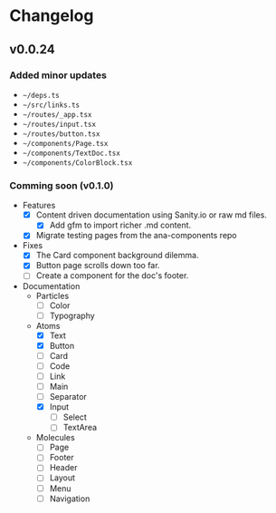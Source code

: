 # Changelog

## v0.0.24

### Added minor updates
  - `~/deps.ts`
  - `~/src/links.ts`
  - `~/routes/_app.tsx`
  - `~/routes/input.tsx`
  - `~/routes/button.tsx`
  - `~/components/Page.tsx`
  - `~/components/TextDoc.tsx`
  - `~/components/ColorBlock.tsx`

### Comming soon (v0.1.0)

- Features
  - [x] Content driven documentation using Sanity.io or raw md files.
    - [x] Add gfm to import richer .md content.
  - [x] Migrate testing pages from the ana-components repo

- Fixes
  - [x] The Card component background dilemma.
  - [x] Button page scrolls down too far.
  - [ ] Create a component for the doc's footer.

- Documentation
  - Particles
    - [ ] Color
    - [ ] Typography
  - Atoms
    - [x] Text
    - [x] Button
    - [ ] Card
    - [ ] Code
    - [ ] Link
    - [ ] Main
    - [ ] Separator
    - [x] Input
      - [ ] Select
      - [ ] TextArea
  - Molecules
    - [ ] Page
    - [ ] Footer
    - [ ] Header
    - [ ] Layout
    - [ ] Menu
    - [ ] Navigation

